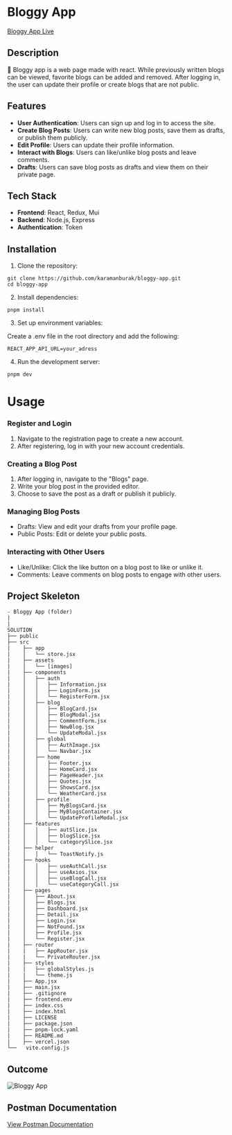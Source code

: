 # Bloggy App

[Bloggy App Live](https://bloggiie.vercel.app/)

## Description

📰 Bloggy app is a web page made with react. While previously written blogs can be viewed, favorite blogs can be added and removed. After logging in, the user can update their profile or create blogs that are not public.

## Features

- **User Authentication**: Users can sign up and log in to access the site.
- **Create Blog Posts**: Users can write new blog posts, save them as drafts, or publish them publicly.
- **Edit Profile**: Users can update their profile information.
- **Interact with Blogs**: Users can like/unlike blog posts and leave comments.
- **Drafts**: Users can save blog posts as drafts and view them on their private page.

## Tech Stack

- **Frontend**: React, Redux, Mui
- **Backend**: Node.js, Express
- **Authentication**: Token

## Installation

1. Clone the repository:
```
git clone https://github.com/karamanburak/bloggy-app.git
cd bloggy-app
```
 2.  Install dependencies:

```
pnpm install
```
3. Set up environment variables:

Create a .env file in the root directory and add the following:
```
REACT_APP_API_URL=your_adress
```

4. Run the development server:
```
pnpm dev
```
  
# Usage
### Register and Login
1. Navigate to the registration page to create a new account.
2. After registering, log in with your new account credentials.

### Creating a Blog Post
1. After logging in, navigate to the "Blogs" page.
2. Write your blog post in the provided editor.
3. Choose to save the post as a draft or publish it publicly.
   
### Managing Blog Posts
- Drafts: View and edit your drafts from your profile page.
- Public Posts: Edit or delete your public posts.
  
### Interacting with Other Users
- Like/Unlike: Click the like button on a blog post to like or unlike it.
- Comments: Leave comments on blog posts to engage with other users.



## Project Skeleton

```
- Bloggy App (folder)
|
|
SOLUTION
├── public
├── src
|    ├── app
|    │   └── store.jsx
|    ├── assets
|    │   └── [images]
|    ├── components
|    │   ├── auth
|    │   │   ├── Information.jsx
|    │   │   ├── LoginForm.jsx
|    │   │   └── RegisterForm.jsx
|    │   ├── blog
|    │   │   ├── BlogCard.jsx
|    │   │   ├── BlogModal.jsx
|    │   │   ├── CommentForm.jsx
|    │   │   ├── NewBlog.jsx
|    │   │   └── UpdateModal.jsx
|    │   ├── global
|    │   │   ├── AuthImage.jsx
|    │   │   └── Navbar.jsx
|    │   ├── home
|    │   │   ├── Footer.jsx
|    │   │   ├── HomeCard.jsx
|    │   │   ├── PageHeader.jsx
|    │   │   ├── Quotes.jsx
|    │   │   ├── ShowsCard.jsx
|    │   │   └── WeatherCard.jsx
|    │   ├── profile
|    │   │   ├── MyBlogsCard.jsx
|    │   │   ├── MyBlogsContainer.jsx
|    │   │   └── UpdateProfileModal.jsx
|    ├── features
|    │   │   ├── autSlice.jsx
|    │   │   ├── blogSlice.jsx
|    │   │   └── categorySlice.jsx
|    ├── helper
|    │   │   └── ToastNotify.js
|    ├── hooks
|    │   │   ├── useAuthCall.jsx
|    │   │   ├── useAxios.jsx
|    │   │   ├── useBlogCall.jsx
|    │   │   └── useCategoryCall.jsx
|    ├── pages
|    │   ├── About.jsx
|    │   ├── Blogs.jsx
|    │   ├── Dashboard.jsx
|    │   ├── Detail.jsx
|    │   ├── Login.jsx
|    │   ├── NotFound.jsx
|    │   ├── Profile.jsx
|    │   └── Register.jsx
|    ├── router
|    |   ├── AppRouter.jsx
|    |   └── PrivateRouter.jsx
|    ├── styles
|    |   ├── globalStyles.js
|    |   └── theme.js
|    ├── App.jsx
|    ├── main.jsx
|    ├── .gitignore
|    ├── frontend.env
|    ├── index.css
|    ├── index.html
|    ├── LICENSE
|    ├── package.json
|    ├── pnpm-lock.yaml
|    ├── README.md
|    ├── vercel.json
└──   vite.config.js
```


## Outcome

![Bloggy App](https://github.com/karamanburak/bloggy-app/assets/150926922/4debf7a8-ae66-4115-af9c-165191974f19)

## Postman Documentation

[View Postman Documentation](https://documenter.getpostman.com/view/32987022/2sA3Qv7AFa)

